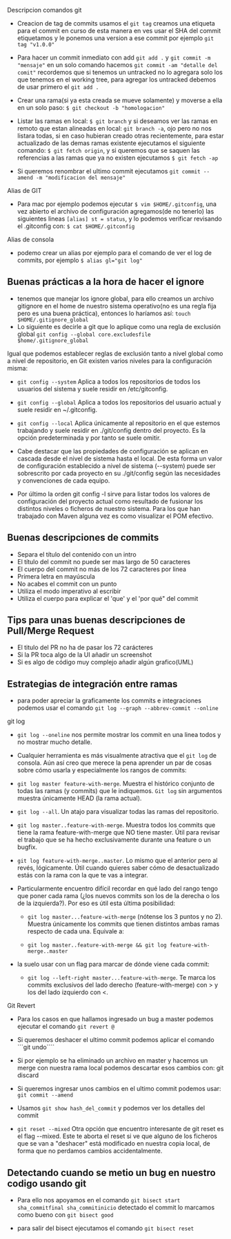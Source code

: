 Descripcion comandos git

- Creacion de tag de commits usamos el `git tag` creamos una etiqueta para el commit en curso de esta manera en ves usar el SHA del commit etiquetamos y le ponemos una version a ese commit por ejemplo `git tag "v1.0.0"`
- Para hacer un commit inmediato con add `git add .` y `git commit -m "mensaje"` en un solo comando hacemos `git commit -am "detalle del comit"` recordemos que si tenemos un untracked no lo agregara solo los que tenemos en el working tree, para agregar los untracked debemos de usar primero el `git add .`
- Crear una rama(si ya esta creada se mueve solamente) y moverse a ella en un solo paso: `$ git checkout -b "homologacion"`

- Listar las ramas en local: `$ git branch` y si deseamos ver las ramas en remoto que estan alineadas en local: `git branch -a`, ojo pero no nos listara todas, si en caso hubieran creado otras recientemente, para estar actualizado de las demas ramas existente ejecutamos el siguiente comando: `$ git fetch origin`, y si queremos que se saquen las referencias a las ramas que ya no existen ejecutamos `$ git fetch -ap`

- Si queremos renombrar el ultimo commit ejecutamos `git commit --amend -m "modificacion del mensaje"`

Alias de GIT

- Para mac por ejemplo podemos ejecutar `$ vim $HOME/.gitconfig`, una vez abierto el archivo de configuración agregamos(de no tenerlo) las siguientes lineas `[alias] st = status`, y lo podemos verificar revisando el .gitconfig con: `$ cat $HOME/.gitconfig`

Alias de consola

- podemo crear un alias por ejemplo para el comando de ver el log de commits, por ejemplo `$ alias gl="git log"`

## Buenas prácticas a la hora de hacer el ignore

- tenemos que manejar los ignore global, para ello creamos un archivo gitignore en el home de nuestro sistema operativo(no es una regla fija pero es una buena práctica), entonces lo haríamos así: `touch $HOME/.gitignore_global`
- Lo siguiente es decirle a git que lo aplique como una regla de exclusión global `git config --global core.excludesfile $home/.gitignore_global`

Igual que podemos establecer reglas de exclusión tanto a nivel global como a nivel de repositorio, en Git existen varios niveles para la configuración misma:

- `git config --system` Aplica a todos los repositorios de todos los usuarios del sistema y suele residir en /etc/gitconfig.
- `git config --global` Aplica a todos los repositorios del usuario actual y suele residir en ~/.gitconfig.
- `git config --local` Aplica únicamente al repositorio en el que estemos trabajando y suele residir en ./git/config dentro del proyecto. Es la opción predeterminada y por tanto se suele omitir.

- Cabe destacar que las propiedades de configuración se aplican en cascada desde el nivel de sistema hasta el local. De esta forma un valor de configuración establecido a nivel de sistema (--system) puede ser sobrescrito por cada proyecto en su ./git/config según las necesidades y convenciones de cada equipo.

- Por último la orden git config -l sirve para listar todos los valores de configuración del proyecto actual como resultado de fusionar los distintos niveles o ficheros de nuestro sistema. Para los que han trabajado con Maven alguna vez es como visualizar el POM efectivo.

## Buenas descripciones de commits

- Separa el título del contenido con un intro
- El título del commit no puede ser mas largo de 50 caracteres
- El cuerpo del commit no más de los 72 caracteres por linea
- Primera letra en mayúscula
- No acabes el commit con un punto
- Utiliza el modo imperativo al escribir
- Utiliza el cuerpo para explicar el 'que' y el 'por qué" del commit

## Tips para unas buenas descripciones de Pull/Merge Request

- El titulo del PR no ha de pasar los 72 carácteres
- Si la PR toca algo de la UI añadir un screenshot
- Si es algo de código muy complejo añadir algún grafico(UML)

## Estrategias de integración entre ramas

- para poder apreciar la graficamente los commits e integraciones podemos usar el comando `git log --graph --abbrev-commit --online`

git log

- `git log --oneline` nos permite mostrar los commit en una linea todos y no mostrar mucho detalle.

- Cualquier herramienta es más visualmente atractiva que el `git log` de consola. Aún así creo que merece la pena aprender un par de cosas sobre cómo usarla y especialmente los rangos de commits:

- `git log master feature-with-merge`. Muestra el histórico conjunto de todas las ramas (y commits) que le indiquemos. `Git log` sin argumentos muestra únicamente HEAD (la rama actual).

- `git log --all`. Un atajo para visualizar todas las ramas del repositorio.

- `git log master..feature-with-merge`. Muestra todos los commits que tiene la rama feature-with-merge que NO tiene master. Útil para revisar el trabajo que se ha hecho exclusivamente durante una feature o un bugfix.

- `git log feature-with-merge..master`. Lo mismo que el anterior pero al revés, lógicamente. Útil cuando quieres saber cómo de desactualizado estás con la rama con la que te vas a integrar.

- Particularmente encuentro difícil recordar en qué lado del rango tengo que poner cada rama (¿los nuevos commits son los de la derecha o los de la izquierda?). Por eso es útil esta última posibilidad:

  - `git log master...feature-with-merge` (nótense los 3 puntos y no 2). Muestra únicamente los commits que tienen distintos ambas ramas respecto de cada una. Equivale a:

  - `git log master..feature-with-merge && git log feature-with-merge..master`

- la suelo usar con un flag para marcar de dónde viene cada commit:

  - `git log --left-right master...feature-with-merge`. Te marca los commits exclusivos del lado derecho (feature-with-merge) con > y los del lado izquierdo con <.

Git Revert

- Para los casos en que hallamos ingresado un bug a master podemos ejecutar el comando `git revert @`

- Si queremos deshacer el ultimo commit podemos aplicar el comando ```git undo````

- Si por ejemplo se ha eliminado un archivo en master y hacemos un merge con nuestra rama local podemos descartar esos cambios con: git discard

- Si queremos ingresar unos cambios en el ultimo commit podemos usar: `git commit --amend`

- Usamos `git show hash_del_commit` y podemos ver los detalles del commit

- `git reset --mixed` Otra opción que encuentro interesante de git reset es el flag --mixed. Este te aborta el reset si ve que alguno de los ficheros que se van a "deshacer" está modificado en nuestra copia local, de forma que no perdamos cambios accidentalmente.

## Detectando cuando se metio un bug en nuestro codigo usando git

- Para ello nos apoyamos en el comando `git bisect start sha_commitfinal sha_commitinicio` detectado el commit lo marcamos como bueno con `git bisect good`

- para salir del bisect ejecutamos el comando `git bisect reset`
